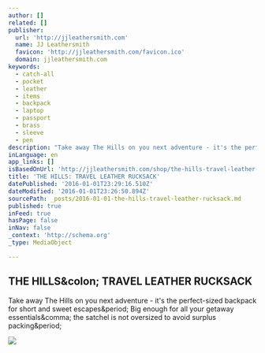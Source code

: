 ```yaml
---
author: []
related: []
publisher:
  url: 'http://jjleathersmith.com'
  name: JJ Leathersmith
  favicon: 'http://jjleathersmith.com/favicon.ico'
  domain: jjleathersmith.com
keywords:
  - catch-all
  - pocket
  - leather
  - items
  - backpack
  - laptop
  - passport
  - brass
  - sleeve
  - pen
description: "Take away The Hills on you next adventure - it's the perfect-sized backpack for short and sweet escapes. Big enough for all your getaway essentials, the satchel is not oversized to avoid surplus packing."
inLanguage: en
app_links: []
isBasedOnUrl: 'http://jjleathersmith.com/shop/the-hills-travel-leather-rucksack'
title: 'THE HILLS: TRAVEL LEATHER RUCKSACK'
datePublished: '2016-01-01T23:29:16.510Z'
dateModified: '2016-01-01T23:26:50.894Z'
sourcePath: _posts/2016-01-01-the-hills-travel-leather-rucksack.md
published: true
inFeed: true
hasPage: false
inNav: false
_context: 'http://schema.org'
_type: MediaObject

---
```

<article style=""><h1>THE HILLS&amp;colon; TRAVEL LEATHER RUCKSACK</h1><p>Take away The Hills on you next adventure - it's the perfect-sized backpack for short and sweet escapes&amp;period; Big enough for all your getaway essentials&amp;comma; the satchel is not oversized to avoid surplus packing&amp;period;</p><img src="http://static1.squarespace.com/static/55d27f7be4b0e20eb50f27d4/t/55d5094fe4b0320e8e8395f7/1451013017868/?format=300w" /></article>